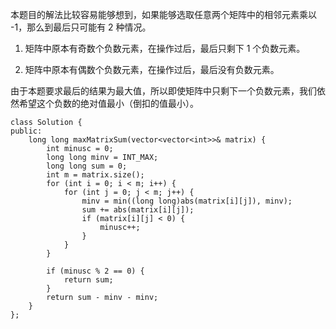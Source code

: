 本题目的解法比较容易能够想到，如果能够选取任意两个矩阵中的相邻元素乘以 -1，那么到最后只可能有 2 种情况。

1. 矩阵中原本有奇数个负数元素，在操作过后，最后只剩下 1 个负数元素。 

2. 矩阵中原本有偶数个负数元素，在操作过后，最后没有负数元素。 

由于本题要求最后的结果为最大值，所以即使矩阵中只剩下一个负数元素，我们依然希望这个负数的绝对值最小（倒扣的值最小）。 

```
class Solution {
public:
    long long maxMatrixSum(vector<vector<int>>& matrix) {
        int minusc = 0;
        long long minv = INT_MAX;
        long long sum = 0;
        int m = matrix.size();
        for (int i = 0; i < m; i++) {
            for (int j = 0; j < m; j++) {
                minv = min((long long)abs(matrix[i][j]), minv);
                sum += abs(matrix[i][j]);
                if (matrix[i][j] < 0) {
                    minusc++;
                }
            }
        }
        
        if (minusc % 2 == 0) {
            return sum;
        }
        return sum - minv - minv;
    }
};
```